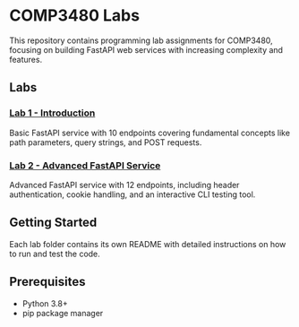 # COMP3480 Labs

This repository contains programming lab assignments for COMP3480, focusing on building FastAPI web services with increasing complexity and features.

## Labs

### [Lab 1 - Introduction](Lab%201/README.md)
Basic FastAPI service with 10 endpoints covering fundamental concepts like path parameters, query strings, and POST requests.

### [Lab 2 - Advanced FastAPI Service](Lab%202/README.md)
Advanced FastAPI service with 12 endpoints, including header authentication, cookie handling, and an interactive CLI testing tool.

## Getting Started

Each lab folder contains its own README with detailed instructions on how to run and test the code.

## Prerequisites
- Python 3.8+
- pip package manager 